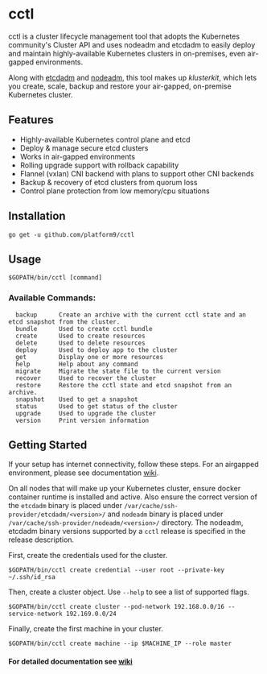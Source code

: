 # cctl

cctl is a cluster lifecycle management tool that adopts the Kubernetes community's Cluster API and uses nodeadm and etcdadm to easily deploy and maintain highly-available Kubernetes clusters in on-premises, even air-gapped environments.  

Along with [etcdadm](https://github.com/kubernetes-sigs/etcdadm) and [nodeadm](https://github.com/platform9/nodeadm), this tool makes up _klusterkit_, which lets you create, scale, backup and restore your air-gapped, on-premise Kubernetes cluster.

## Features
* Highly-available Kubernetes control plane and etcd
* Deploy & manage secure etcd clusters
* Works in air-gapped environments
* Rolling upgrade support with rollback capability
* Flannel (vxlan) CNI backend with plans to support other CNI backends
* Backup & recovery of etcd clusters from quorum loss
* Control plane protection from low memory/cpu situations

## Installation
```
go get -u github.com/platform9/cctl
```
## Usage
```
$GOPATH/bin/cctl [command]
```
### Available Commands: 
```
  backup      Create an archive with the current cctl state and an etcd snapshot from the cluster.
  bundle      Used to create cctl bundle
  create      Used to create resources
  delete      Used to delete resources
  deploy      Used to deploy app to the cluster
  get         Display one or more resources
  help        Help about any command
  migrate     Migrate the state file to the current version
  recover     Used to recover the cluster
  restore     Restore the cctl state and etcd snapshot from an archive.
  snapshot    Used to get a snapshot
  status      Used to get status of the cluster
  upgrade     Used to upgrade the cluster
  version     Print version information
```

## Getting Started 

If your setup has internet connectivity, follow these steps. For an airgapped environment, please see documentation [wiki](https://github.com/platform9/cctl/wiki).

On all nodes that will make up your Kubernetes cluster, ensure docker container runtime is installed and active. Also ensure the correct version of the `etcdadm` binary is placed under `/var/cache/ssh-provider/etcdadm/<version>/` and `nodeadm` binary is placed under `/var/cache/ssh-provider/nodeadm/<version>/` directory. The nodeadm, etcdadm binary versions supported by a `cctl` release is specified in the release description. 

First, create the credentials used for the cluster.
```
$GOPATH/bin/cctl create credential --user root --private-key ~/.ssh/id_rsa
```

Then, create a cluster object. Use `--help` to see a list of supported flags. 
```
$GOPATH/bin/cctl create cluster --pod-network 192.168.0.0/16 --service-network 192.169.0.0/24
```

Finally, create the first machine in your cluster.
```
$GOPATH/bin/cctl create machine --ip $MACHINE_IP --role master
```


#### For detailed documentation see [wiki](https://github.com/platform9/cctl/wiki)
